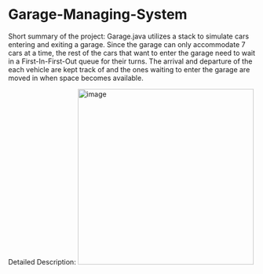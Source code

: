 # Garage-Managing-System
Short summary of the project:
Garage.java utilizes a stack to simulate cars entering and exiting a garage. Since the garage can only accommodate 7 cars at a time, the rest of the cars that want to enter the garage need to wait in a First-In-First-Out queue for their turns. The arrival and departure of the each vehicle are kept track of and the ones waiting to enter the garage are moved in when space becomes available.

Detailed Description: 
<img width="358" alt="image" src="https://user-images.githubusercontent.com/60794230/156502058-4c59c2b9-e85a-42e5-a23b-443a089eb488.png">
